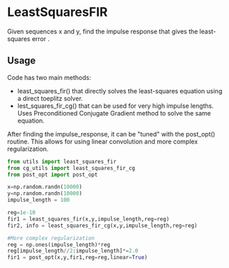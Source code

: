 # LeastSquaresFIR
Given sequences x and y, find the impulse response that gives the least-squares error .

## Usage
Code has two main methods: 
- least_squares_fir() that directly solves the least-squares equation using a direct toeplitz solver.
- lest_squares_fir_cg() that can be used for very high impulse lengths. Uses Preconditioned Conjugate Gradient method to solve the same equation.

After finding the impulse_response, it can be "tuned" with the post_opt() routine. This allows for using linear convolution and more complex regularization.

```python
from utils import least_squares_fir
from cg_utils import least_squares_fir_cg
from post_opt import post_opt

x=np.random.randn(10000)
y=np.random.randn(10000)
impulse_length = 100

reg=1e-10
fir1 = least_squares_fir(x,y,impulse_length,reg=reg)
fir2, info = least_squares_fir_cg(x,y,impulse_length,reg=reg)

#More complex regularization
reg = np.ones(impulse_length)*reg
reg[impulse_length//2:impulse_length]*=2.0
fir1 = post_opt(x,y,fir1,reg=reg,linear=True)


```
